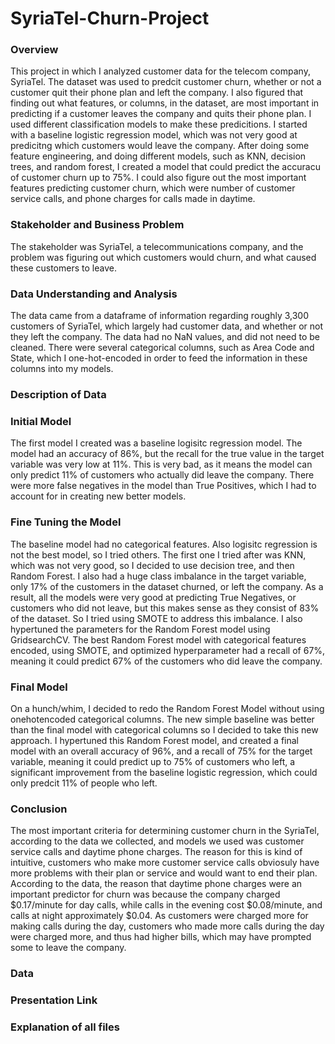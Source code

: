 # SyriaTel-Churn-Project
### Overview
This project in which I analyzed customer data for the telecom company, SyriaTel. The dataset was used to predcit customer churn, whether or not a customer quit their phone plan and left the company. I also figured that finding out what features, or columns, in the dataset, are most important in predicting if a customer leaves the company and quits their phone plan. I used different classification models to make these predicitions. I started with a baseline logistic regression model, which was not very good at predicitng which customers would leave the company. After doing some feature engineering, and doing different models, such as KNN, decision trees, and random forest, I created a model that could predict the accuracu of customer churn up to 75%. I could also figure out the most important features predicting customer churn, which were number of customer service calls, and phone charges for calls made in daytime. 

### Stakeholder and Business Problem
The stakeholder was SyriaTel, a telecommunications company, and the problem was figuring out which customers would churn, and what caused these customers to leave. 

### Data Understanding and Analysis
The data came from a dataframe of information regarding roughly 3,300 customers of SyriaTel, which largely had customer data, and whether or not they left the company. The data had no NaN values, and did not need to be cleaned. There were several categorical columns, such as Area Code and State, which I one-hot-encoded in order to feed the information in these columns into my models. 

### Description of Data

### Initial Model
The first model I created was a baseline logisitc regression model. The model had an accuracy of 86%, but the recall for the true value in the target variable was very low at 11%. This is very bad, as it means the model can only predict 11% of customers who actually did leave the company. There were more false negatives in the model than True Positives, which I had to account for in creating new better models. 

### Fine Tuning the Model
The baseline model had no categorical features. Also logisitc regression is not the best model, so I tried others. The first one I tried after was KNN, which was not very good, so I decided to use decision tree, and then Random Forest. I also had a huge class imbalance in the target variable, only 17% of the customers in the dataset churned, or left the company. As a result, all the models were very good at predicting True Negatives, or customers who did not leave, but this makes sense as they consist of 83% of the dataset. So I tried using SMOTE to address this imbalance. I also hypertuned the parameters for the Random Forest model using GridsearchCV. The best Random Forest model with categorical features encoded, using SMOTE, and optimized hyperparameter had a recall of 67%, meaning it could predict 67% of the customers who did leave the company.

### Final Model
On a hunch/whim, I decided to redo the Random Forest Model without using onehotencoded categorical columns. The new simple baseline was better than the final model with categorical columns so I decided to take this new approach. I hypertuned this Random Forest model, and created a final model with an overall accuracy of 96%, and a recall of 75% for the target variable, meaning it could predict up to 75% of customers who left, a significant improvement from the baseline logistic regression, which could only predcit 11% of people who left. 

### Conclusion
The most important criteria for determining customer churn in the SyriaTel, according to the data we collected, and models we used was customer service calls and daytime phone charges. The reason for this is kind of intuitive, customers who make more customer service calls obviosuly have more problems with their plan or service and would want to end their plan. According to the data, the reason that daytime phone charges were an important predictor for churn was because the company charged $0.17/minute for day calls, while calls in the evening cost $0.08/minute, and calls at night approximately $0.04. As customers were charged more for making calls during the day, customers who made more calls during the day were charged more, and thus had higher bills, which may have prompted some to leave the company.

### Data

### Presentation Link

### Explanation of all files

